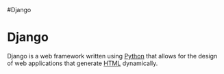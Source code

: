 #Django

# Django

Django is a web framework written using [Python](/wiki/Python) that allows for the design of web applications that generate [HTML](/wiki/HTML) dynamically.
